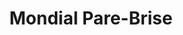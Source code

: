 ---
title: "Mondial Pare-Brise"
url: /villeurbanne/mondial-pare-brise/
shop: réparation de voitures
---